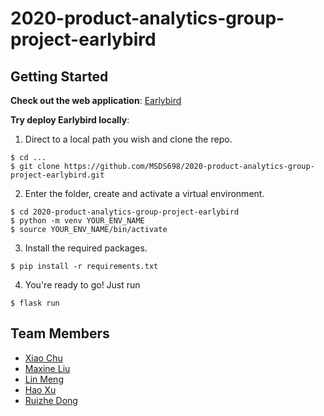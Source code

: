# 2020-product-analytics-group-project-earlybird

## Getting Started

**Check out the web application**: [Earlybird](http://earlybirdfinaltest-app.eba-3ak3dhai.us-west-2.elasticbeanstalk.com/)

**Try deploy Earlybird locally**:

1. Direct to a local path you wish and clone the repo.

```
$ cd ...
$ git clone https://github.com/MSDS698/2020-product-analytics-group-project-earlybird.git
```

2. Enter the folder, create and activate a virtual environment.

```
$ cd 2020-product-analytics-group-project-earlybird
$ python -m venv YOUR_ENV_NAME
$ source YOUR_ENV_NAME/bin/activate
```

3. Install the required packages.

```
$ pip install -r requirements.txt
```

4. You're ready to go! Just run

```
$ flask run
```

## Team Members

* [Xiao Chu](https://github.com/vivianchu30)
* [Maxine Liu](https://github.com/MaxiFrank)
* [Lin Meng](https://github.com/Lin-Leon-MENG)
* [Hao Xu](https://github.com/louisxu530)
* [Ruizhe Dong](https://github.com/dongr0510)